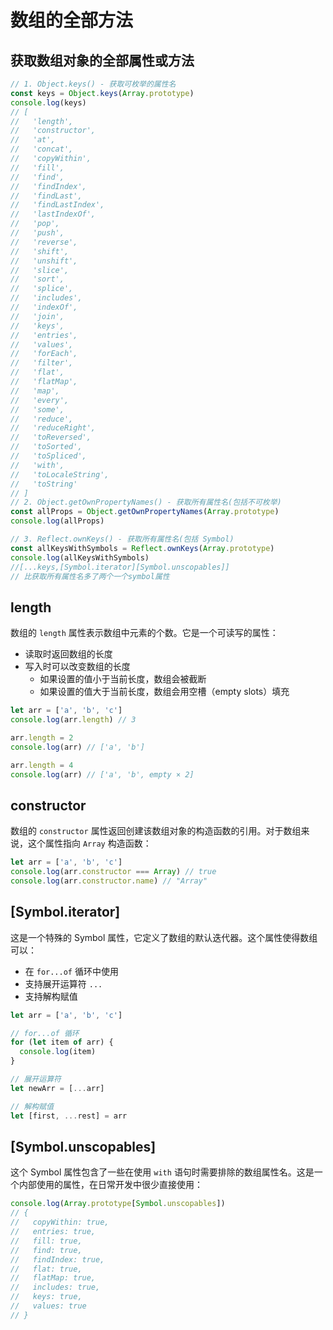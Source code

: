 # 数组的全部方法

## 获取数组对象的全部属性或方法

```js
// 1. Object.keys() - 获取可枚举的属性名
const keys = Object.keys(Array.prototype)
console.log(keys)
// [
//   'length',
//   'constructor',
//   'at',
//   'concat',
//   'copyWithin',
//   'fill',
//   'find',
//   'findIndex',
//   'findLast',
//   'findLastIndex',
//   'lastIndexOf',
//   'pop',
//   'push',
//   'reverse',
//   'shift',
//   'unshift',
//   'slice',
//   'sort',
//   'splice',
//   'includes',
//   'indexOf',
//   'join',
//   'keys',
//   'entries',
//   'values',
//   'forEach',
//   'filter',
//   'flat',
//   'flatMap',
//   'map',
//   'every',
//   'some',
//   'reduce',
//   'reduceRight',
//   'toReversed',
//   'toSorted',
//   'toSpliced',
//   'with',
//   'toLocaleString',
//   'toString'
// ]
// 2. Object.getOwnPropertyNames() - 获取所有属性名(包括不可枚举)
const allProps = Object.getOwnPropertyNames(Array.prototype)
console.log(allProps)

// 3. Reflect.ownKeys() - 获取所有属性名(包括 Symbol)
const allKeysWithSymbols = Reflect.ownKeys(Array.prototype)
console.log(allKeysWithSymbols)
//[...keys,[Symbol.iterator][Symbol.unscopables]]
// 比获取所有属性名多了两个一个symbol属性
```

## length

数组的 `length` 属性表示数组中元素的个数。它是一个可读写的属性：

- 读取时返回数组的长度
- 写入时可以改变数组的长度
  - 如果设置的值小于当前长度，数组会被截断
  - 如果设置的值大于当前长度，数组会用空槽（empty slots）填充

```js
let arr = ['a', 'b', 'c']
console.log(arr.length) // 3

arr.length = 2
console.log(arr) // ['a', 'b']

arr.length = 4
console.log(arr) // ['a', 'b', empty × 2]
```

## constructor

数组的 `constructor` 属性返回创建该数组对象的构造函数的引用。对于数组来说，这个属性指向 `Array` 构造函数：

```js
let arr = ['a', 'b', 'c']
console.log(arr.constructor === Array) // true
console.log(arr.constructor.name) // "Array"
```

## [Symbol.iterator]

这是一个特殊的 Symbol 属性，它定义了数组的默认迭代器。这个属性使得数组可以：

- 在 `for...of` 循环中使用
- 支持展开运算符 `...`
- 支持解构赋值

```js
let arr = ['a', 'b', 'c']

// for...of 循环
for (let item of arr) {
  console.log(item)
}

// 展开运算符
let newArr = [...arr]

// 解构赋值
let [first, ...rest] = arr
```

## [Symbol.unscopables]

这个 Symbol 属性包含了一些在使用 `with` 语句时需要排除的数组属性名。这是一个内部使用的属性，在日常开发中很少直接使用：

```js
console.log(Array.prototype[Symbol.unscopables])
// {
//   copyWithin: true,
//   entries: true,
//   fill: true,
//   find: true,
//   findIndex: true,
//   flat: true,
//   flatMap: true,
//   includes: true,
//   keys: true,
//   values: true
// }
```
